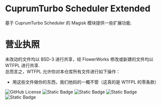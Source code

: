 # CuprumTurbo Scheduler Extended
基于 CuprumTurbo Scheduler 的 Magisk 模块提供一些扩展功能.
# 营业执照
未改动的文件均以 BSD-3 进行共享，经 FlowerWorks 修改或新建的文件均以 WTFPL 进行共享.    
总而言之，WTFPL 允许你对本仓库所有文件进行如下操作：
- 用这些文件做你的东西，我们他妈的一概不管（这真的是 WTFPL 的零条款）

![GitHub License](https://img.shields.io/github/license/FlowerWorks/CuprumTurbo-Magisk-Extended?style=for-the-badge)
![Static Badge](https://img.shields.io/badge/Maintain-Sunflower-blue?style=for-the-badge)
![Static Badge](https://img.shields.io/badge/Powered_by_FlowerWorks-A21538?style=for-the-badge)
![Static Badge](https://img.shields.io/badge/Apodidae_Extend-8A2BE2?style=for-the-badge)
![Static Badge](https://img.shields.io/badge/Code_Review-Lavender_Publish-C380EC?style=for-the-badge)

